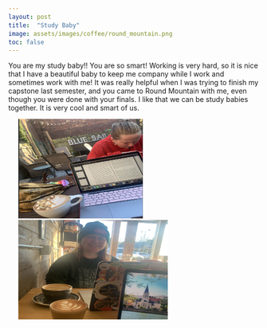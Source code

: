 ```yaml
---
layout: post
title:  "Study Baby"
image: assets/images/coffee/round_mountain.png
toc: false
---
```

You are my study baby!! You are so smart! Working is very hard, so it is nice that I have a beautiful baby to keep me company while I work and sometimes work with me! It was really helpful when I was trying to finish my capstone last semester, and you came to Round Mountain with me, even though you were done with your finals. I like that we can be study babies together. It is very cool and smart of us.

<div class="row">
 <img src="/assets/images/coffee/blue_sail.png" alt="Alternative Text" width="250" height="200"  hspace="20" vspace="0">

 <img src="/assets/images/coffee/round_mountain.png" alt="Alternative Text" width="300" height="200"  hspace="20" vspace="0">
</div>